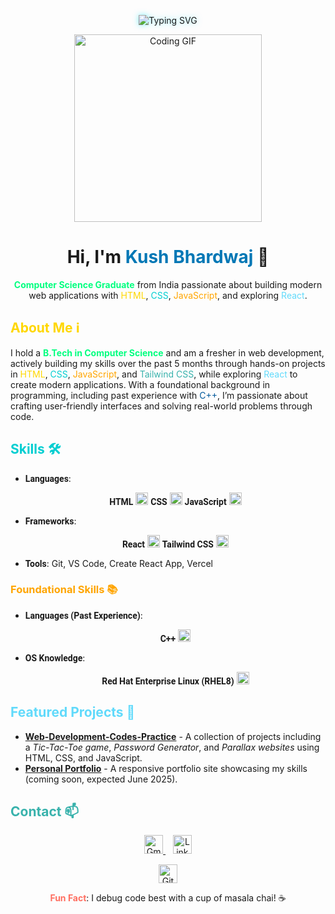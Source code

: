 <p align="center">
  <img src="https://readme-typing-svg.demolab.com?font=Google+Sans&size=35&pause=1000&color=00E5FF&background=19191900¢er=true&width=500&lines=Building+Interactive+Webapps" alt="Typing SVG" style="filter: drop-shadow(0 0 5px rgba(0, 229, 255, 0.5));"/>
</p>

<p align="center">
  <img src="https://media2.giphy.com/media/v1.Y2lkPTc5MGI3NjExdjVyZnV1ZjR0d2M2a2ZlNW5vMHkwbmswOHMyM3d5OTIxNjJ6d2M3MyZlcD12MV9pbnRlcm5hbF9naWZfYnlfaWQmY3Q9Zw/SWoSkN6DxTszqIKEqv/giphy.gif" alt="Coding GIF" width="300"/>
</p>

<h1 align="center">Hi, I'm <span style="color: #0077B5;">Kush Bhardwaj</span> 👋</h1>

<p align="center">
  <span style="color: #00FF7F;"><b>Computer Science Graduate</b></span> from India passionate about building modern web applications with <span style="color: #FFD700;">HTML</span>, <span style="color: #00CED1;">CSS</span>, <span style="color: #FFA500;">JavaScript</span>, and exploring <span style="color: #61DAFB;">React</span>.
</p>

## <span style="color: #FFD700;">About Me ℹ️</span>  
I hold a <span style="color: #00FF7F;"><b>B.Tech in Computer Science</b></span> and am a fresher in web development, actively building my skills over the past 5 months through hands-on projects in <span style="color: #FFD700;">HTML</span>, <span style="color: #00CED1;">CSS</span>, <span style="color: #FFA500;">JavaScript</span>, and <span style="color: #38B2AC;">Tailwind CSS</span>, while exploring <span style="color: #61DAFB;">React</span> to create modern applications. With a foundational background in programming, including past experience with <span style="color: #00599C;">C++</span>, I’m passionate about crafting user-friendly interfaces and solving real-world problems through code.

## <span style="color: #00CED1;">Skills 🛠️</span>  
- **<span style="font-family: 'Roboto', sans-serif;">Languages</span>**:  
  <p align="center">
    <b style="font-family: 'Roboto', sans-serif;">HTML</b> <img src="https://img.shields.io/badge/HTML-E34F26?logo=html5&logoColor=white" alt="HTML" height="20"/>  
    <b style="font-family: 'Roboto', sans-serif;">CSS</b> <img src="https://img.shields.io/badge/CSS-1572B6?logo=css3&logoColor=white" alt="CSS" height="20"/>  
    <b style="font-family: 'Roboto', sans-serif;">JavaScript</b> <img src="https://img.shields.io/badge/JavaScript-F7DF1E?logo=javascript&logoColor=black" alt="JavaScript" height="20"/>  
  </p>

- **<span style="font-family: 'Roboto', sans-serif;">Frameworks</span>**:  
  <p align="center">
    <b style="font-family: 'Roboto', sans-serif;">React</b> <img src="https://img.shields.io/badge/React-61DAFB?logo=react&logoColor=black" alt="React" height="20"/>  
    <b style="font-family: 'Roboto', sans-serif;">Tailwind CSS</b> <img src="https://img.shields.io/badge/Tailwind_CSS-38B2AC?logo=tailwind-css&logoColor=white" alt="Tailwind CSS" height="20"/>  
  </p>

- **<span style="font-family: 'Roboto', sans-serif;">Tools</span>**: Git, VS Code, Create React App, Vercel  

### <span style="color: #FFA500;">Foundational Skills 📚</span>  
- **<span style="font-family: 'Roboto', sans-serif;">Languages (Past Experience)</span>**:  
  <p align="center">
    <b style="font-family: 'Roboto', sans-serif;">C++</b> <img src="https://img.shields.io/badge/C++-00599C?logo=c%2B%2B&logoColor=white" alt="C++" height="20"/>  
  </p>

- **<span style="font-family: 'Roboto', sans-serif;">OS Knowledge</span>**:  
  <p align="center">
    <b style="font-family: 'Roboto', sans-serif;">Red Hat Enterprise Linux (RHEL8)</b> <img src="https://img.shields.io/badge/Red_Hat-EE0000?logo=redhat&logoColor=white" alt="Red Hat" height="20"/>  
  </p>

## <span style="color: #61DAFB;">Featured Projects 🚀</span>  
- **<b>[Web-Development-Codes-Practice](https://github.com/root-kush369/Web-Development-Codes-Practice)</b>** - A collection of projects including a *Tic-Tac-Toe game*, *Password Generator*, and *Parallax websites* using HTML, CSS, and JavaScript.  
- **<b>[Personal Portfolio](https://github.com/root-kush369/Portfolio)</b>** - A responsive portfolio site showcasing my skills (coming soon, expected June 2025).

## <span style="color: #38B2AC;">Contact 📫</span>  
<p align="center">
  <a href="mailto:5kushbhardwaj7@gmail.com">
    <img src="https://img.shields.io/badge/Gmail-D14836?logo=gmail&logoColor=white" alt="Gmail" height="30"/>
  </a>
    
  <a href="https://www.linkedin.com/in/kush-bhardwaj7/">
    <img src="https://img.shields.io/badge/LinkedIn-0077B5?logo=linkedin&logoColor=white" alt="LinkedIn" height="30"/>
  </a>
</p>

<p align="center">
  <a href="https://github.com/root-kush369"><img src="https://img.shields.io/github/followers/root-kush369?label=Follow%20Me&style=social" alt="GitHub Followers" height="30"/></a>
</p>

<p align="center">
  <b style="color: #FF6F61;">Fun Fact</b>: I debug code best with a cup of masala chai! ☕
</p>
